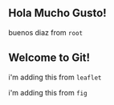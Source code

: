 ## Hola Mucho Gusto!

buenos diaz from `root`
## Welcome to Git!

i'm adding this from `leaflet`

i'm adding this from `fig`
